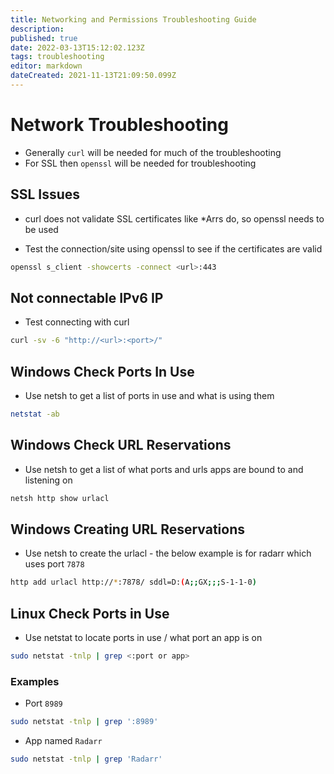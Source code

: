 ```yaml
---
title: Networking and Permissions Troubleshooting Guide
description: 
published: true
date: 2022-03-13T15:12:02.123Z
tags: troubleshooting
editor: markdown
dateCreated: 2021-11-13T21:09:50.099Z
---
```


# Network Troubleshooting

- Generally `curl` will be needed for much of the troubleshooting
- For SSL then `openssl` will be needed for troubleshooting

## SSL Issues

- curl does not validate SSL certificates like \*Arrs do, so openssl needs to be used

- Test the connection/site using openssl to see if the certificates are valid

```bash
openssl s_client -showcerts -connect <url>:443
```

## Not connectable IPv6 IP

- Test connecting with curl

```bash
curl -sv -6 "http://<url>:<port>/"
```

## Windows Check Ports In Use

- Use netsh to get a list of ports in use and what is using them

```bash
netstat -ab
```

## Windows Check URL Reservations

- Use netsh to get a list of what ports and urls apps are bound to and listening on

```bash
netsh http show urlacl
```

## Windows Creating URL Reservations

- Use netsh to create the urlacl - the below example is for radarr which uses port `7878`

```bash
http add urlacl http://*:7878/ sddl=D:(A;;GX;;;S-1-1-0)
```

## Linux Check Ports in Use

- Use netstat to locate ports in use / what port an app is on

```bash
sudo netstat -tnlp | grep <:port or app>
```

### Examples

- Port `8989`

```bash
sudo netstat -tnlp | grep ':8989'
```

- App named `Radarr`

```bash
sudo netstat -tnlp | grep 'Radarr'
```
